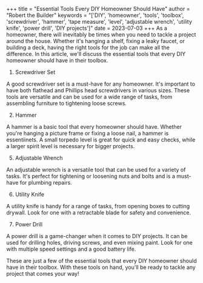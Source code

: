 
+++
title = "Essential Tools Every DIY Homeowner Should Have"
author = "Robert the Builder"
keywords = "['DIY', 'homeowner', 'tools', 'toolbox', 'screwdriver', 'hammer', 'tape measure', 'level', 'adjustable wrench', 'utility knife', 'power drill', 'DIY projects']"
date = 2023-07-03
+++
As a homeowner, there will inevitably be times when you need to tackle a project around the house. Whether it's hanging a shelf, fixing a leaky faucet, or building a deck, having the right tools for the job can make all the difference. In this article, we'll discuss the essential tools that every DIY homeowner should have in their toolbox.

1. Screwdriver Set

A good screwdriver set is a must-have for any homeowner. It's important to have both flathead and Phillips head screwdrivers in various sizes. These tools are versatile and can be used for a wide range of tasks, from assembling furniture to tightening loose screws.

2. Hammer

A hammer is a basic tool that every homeowner should have. Whether you're hanging a picture frame or fixing a loose nail, a hammer is essentiinets. A small torpedo level is great for quick and easy checks, while a larger spirit level is necessary for bigger projects.

5. Adjustable Wrench

An adjustable wrench is a versatile tool that can be used for a variety of tasks. It's perfect for tightening or loosening nuts and bolts and is a must-have for plumbing repairs.

6. Utility Knife

A utility knife is handy for a range of tasks, from opening boxes to cutting drywall. Look for one with a retractable blade for safety and convenience.

7. Power Drill

A power drill is a game-changer when it comes to DIY projects. It can be used for drilling holes, driving screws, and even mixing paint. Look for one with multiple speed settings and a good battery life.

These are just a few of the essential tools that every DIY homeowner should have in their toolbox. With these tools on hand, you'll be ready to tackle any project that comes your way!

